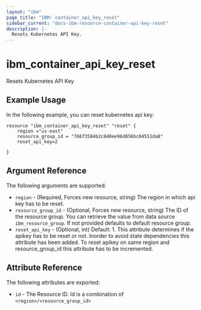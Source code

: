 ```yaml
---
layout: "ibm"
page_title: "IBM: container_api_key_reset"
sidebar_current: "docs-ibm-resource-container-api-key-reset"
description: |-
  Resets Kubernetes API Key.
---
```


# ibm\_container_api_key_reset

Resets Kubernetes API Key

## Example Usage

In the following example, you can reset kubernetes api key:

```hcl
resource "ibm_container_api_key_reset" "reset" {
    region ="us-east"
    resource_group_id = "766f3584b2c840ee96d856bc04551da8"
    reset_api_key=2

}

```

## Argument Reference

The following arguments are supported:

* `region` - (Required, Forces new resource, string) The region in which api key has to be reset.
* `resource_group_id` - (Optional, Forces new resource, string) The ID of the resource group.  You can retrieve the value from data source `ibm_resource_group`. If not provided defaults to default resource group.
* `reset_api_key` - (Optional, int) Default: 1. This attribute determines if the apikey has to be reset or not. Inorder to avoid state dependencies this attribute has been added. To reset apikey on same region and resource_group_id this attribute has to be incremented.

## Attribute Reference

The following attributes are exported:

* `id` - The Resource ID. Id is a combination of `<region>/<resource_group_id>`
